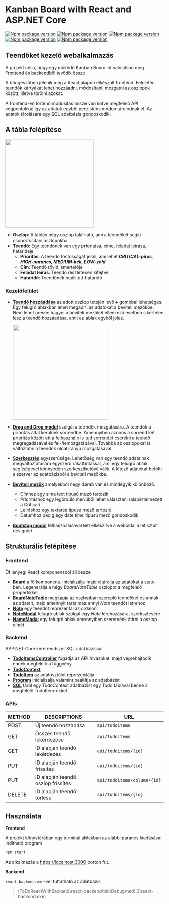 # Kanban Board with React and ASP.NET Core
[![Npm package version](https://badgen.net/badge/react/v17.0.2/green)](https://www.npmjs.com/package/react)
[![Npm package version](https://badgen.net/badge/react-bootstrap/v2.3.1)](https://www.npmjs.com/package/react-bootstrap)
[![Npm package version](https://badgen.net/badge/react-beautiful-dnd/v13.1.0/cyan)](https://www.npmjs.com/package/react-beautiful-dnd)
[![Npm package version](https://badgen.net/badge/@fortawesome%2Freact-fontawesome/v0.1.18/orange)](https://www.npmjs.com/package/@fortawesome/react-fontawesome)
[![Npm package version](https://badgen.net/badge/axios/v0.27.2/red)](https://www.npmjs.com/package/axios)


## Teendőket kezelő webalkalmazás
A projekt célja, hogy egy működő Kanban Board-ot valósítson meg. Frontend és backendből tevődik össze.

A böngészőben jelenik meg a React alapon elkészült frontend. Felületén teendők kártyákat lehet hozzáadni, módosítani, mozgatni az oszlopok között, illetve törölni azokat.

A frontend-en történő módosítás össze van kötve megfelelő API végpontokkal így az adatok egyből perzistens módon tárolódnak el. Az adatok tárolására egy SQL adatbázis gondoskodik.

## A tábla felépítése
<img src="https://user-images.githubusercontent.com/24989500/167016415-9ac3764a-0098-473a-a5db-9f709b3f5be7.png" width="280">

- **Oszlop**: A táblán négy oszlop található, ami a teendőket segíti csoportosítani oszlopokba
- **Teendő**: Egy teendőnek van egy prioritása, címe, feladat leírása, határideje
  - **Prioritás**: A teendő fontosságát jelöli, ami lehet ***CRITICAL-piros, HIGH-narancs, MEDIUM-kék, LOW-zöld***
  - **Cím**: Teendő rövid ismertetője
  - **Feladat leírás**: Teendő részletesen kifejtve
  - **Határidő**: Teendőnek beállított határidő

### Kezelőfelület 
- <ins>**Teendő hozzáadása**</ins> az adott oszlop tetején levő ``➕`` gombbal lehetséges. Egy felugró ablakban lehet megadni az adatokat a beviteli mezőkbe. Nem lehet üresen hagyni a beviteli mezőket ellenkező esetben sikertelen lesz a teendő hozzáadása, amit az ablak egyből jelez.
  
  <img src="https://user-images.githubusercontent.com/24989500/167196633-0fb74bf9-203d-404b-82af-0ec6879ea80b.png" width="300">

- <ins>**Drag and Drop modul**</ins> szolgál a teendők mozgatására.
A teendők a prioritás által kerülnek sorrendbe. Amennyiben azonos a sorrend két prioritás között ott a felhasználó is tud sorrendet cserélni a teendő megragadásával és fel-/lemozgatásával.
Továbbá az oszlopokat is változtatni a teendők oldal írányú mozgatásával.

- <ins>**Szerkesztés**</ins> egyszerűsége. Lehetőség van egy teendő adatainak megváltoztatására egyszerű rákattintással, ami egy felugró ablak segítségével könnyedén szerkeszthetővé válik. A létező adatokat betölti a szerver az adatbázisból a beviteli mezőkbe.

- <ins>**Beviteli mezők**</ins> amelyekből négy darab van és mindegyik különböző.
  - Címhez egy sima text típusú mező tartozik
  - Prioritáshoz egy legördülő menüből lehet választani (alapértelmezett a Critical)
  - Leíráshoz egy textarea típusú mező tartozik
  - Dátumhoz pedig egy date time típusú mező gondoskodik
 
- <ins>**Bootstap modul**</ins> felhasználásával lett elkészítve a weboldal a letisztult designért.

## Strukturális felépítése

### Frontend
Öt lényegi React komponensből áll össze
- <ins>**Board**</ins> a fő komponens. Inicializálja majd eltárolja az adatokat a state-ben. Legenerálja a négy *BoardNoteTable* oszlopot a megfelelő propertikkel
- <ins>**BoardNoteTable**</ins> megkapja az oszlopban szereplő teendőket és annak az adatait, majd amennyit tartalmaz annyi *Note* teendőt létrehoz
- <ins>**Note**</ins> egy teendőt reprezentál az oldalon. 
- <ins>**NoteModal**</ins> felugró ablak szolgál egy *Note* lérehozására, szerksztésére
- <ins>**NameModal**</ins> egy felugró ablak amennyiben szeretnénk átírni a oszlop címét

### Backend
ASP.NET Core keretrendszer SQL adatbázissal
- <ins>**TodoItemsController**</ins> fogadja az API hívásokat, majd végrehajtódik ennek megfelelő a függvény
- <ins>**TodoContext**</ins> 
- <ins>**TodoItem**</ins> az adatosztályt reprezentálja
- <ins>**Program**</ins> inicializálja valamint beállítja az adatbázist
- <ins>**SQL**</ins> tárol egy TodoContext adatbázist egy Todo táblával benne a megfelelő TodoItem-ekkel.

### APIs
| METHOD | DESCRIPTIONS | URL
| --- | --- | --- |
| POST | Új teendő hozzadása | `api/todoitems`
| GET | Összes teendő lekérdezése | `api/todoitems`
| GET | ID alapján teendő lekérdezés | `api/todoitems/{id}`
| PUT | ID alapján teendő frissítés | `api/todoitems/{id}`
| PUT | ID alapján teendő oszlop frissítés | `api/todoitems/column/{id}`
| DELETE | ID alapján teendő törlése | `api/todoitems/{id}`

## Használata

**Frontend**

A projekt könyvtárában egy terminál ablakban az alábbi parancs kiadásával indítható program
```
npm start
```
Az alkalmazás a [https://localhost:3000](https://localhost:3000) porton fut.

**Backend**

`react-backend.exe`-vel futtatható az adatbázis 
> (ToDoReactWithBackend\react-backend\bin\Debug\net6.0\react-backend.exe)
